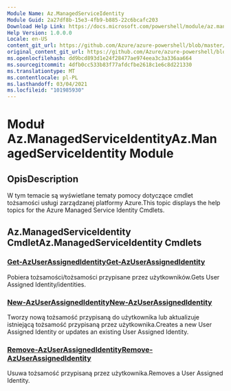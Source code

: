 ```yaml
---
Module Name: Az.ManagedServiceIdentity
Module Guid: 2a27df8b-15e3-4fb9-b885-22c6bcafc203
Download Help Link: https://docs.microsoft.com/powershell/module/az.managedserviceidentity
Help Version: 1.0.0.0
Locale: en-US
content_git_url: https://github.com/Azure/azure-powershell/blob/master/src/ManagedServiceIdentity/ManagedServiceIdentity/help/Az.ManagedServiceIdentity.md
original_content_git_url: https://github.com/Azure/azure-powershell/blob/master/src/ManagedServiceIdentity/ManagedServiceIdentity/help/Az.ManagedServiceIdentity.md
ms.openlocfilehash: dd9bcd893d1e24f28477ae974eea3c3a336aa664
ms.sourcegitcommit: 4dfb0cc533b83f77afdcfbe2618c1e6c8d221330
ms.translationtype: MT
ms.contentlocale: pl-PL
ms.lasthandoff: 03/04/2021
ms.locfileid: "101985930"
---
```

# <span data-ttu-id="e95a5-101">Moduł Az.ManagedServiceIdentity</span><span class="sxs-lookup"><span data-stu-id="e95a5-101">Az.ManagedServiceIdentity Module</span></span>
## <span data-ttu-id="e95a5-102">Opis</span><span class="sxs-lookup"><span data-stu-id="e95a5-102">Description</span></span>
<span data-ttu-id="e95a5-103">W tym temacie są wyświetlane tematy pomocy dotyczące cmdlet tożsamości usługi zarządzanej platformy Azure.</span><span class="sxs-lookup"><span data-stu-id="e95a5-103">This topic displays the help topics for the Azure Managed Service Identity Cmdlets.</span></span>

## <span data-ttu-id="e95a5-104">Az.ManagedServiceIdentity Cmdlet</span><span class="sxs-lookup"><span data-stu-id="e95a5-104">Az.ManagedServiceIdentity Cmdlets</span></span>
### [<span data-ttu-id="e95a5-105">Get-AzUserAssignedIdentity</span><span class="sxs-lookup"><span data-stu-id="e95a5-105">Get-AzUserAssignedIdentity</span></span>](Get-AzUserAssignedIdentity.md)
<span data-ttu-id="e95a5-106">Pobiera tożsamości/tożsamości przypisane przez użytkowników.</span><span class="sxs-lookup"><span data-stu-id="e95a5-106">Gets User Assigned Identity/identities.</span></span>

### [<span data-ttu-id="e95a5-107">New-AzUserAssignedIdentity</span><span class="sxs-lookup"><span data-stu-id="e95a5-107">New-AzUserAssignedIdentity</span></span>](New-AzUserAssignedIdentity.md)
<span data-ttu-id="e95a5-108">Tworzy nową tożsamość przypisaną do użytkownika lub aktualizuje istniejącą tożsamość przypisaną przez użytkownika.</span><span class="sxs-lookup"><span data-stu-id="e95a5-108">Creates a new User Assigned Identity or updates an existing User Assigned Identity.</span></span>

### [<span data-ttu-id="e95a5-109">Remove-AzUserAssignedIdentity</span><span class="sxs-lookup"><span data-stu-id="e95a5-109">Remove-AzUserAssignedIdentity</span></span>](Remove-AzUserAssignedIdentity.md)
<span data-ttu-id="e95a5-110">Usuwa tożsamość przypisaną przez użytkownika.</span><span class="sxs-lookup"><span data-stu-id="e95a5-110">Removes a User Assigned Identity.</span></span>

